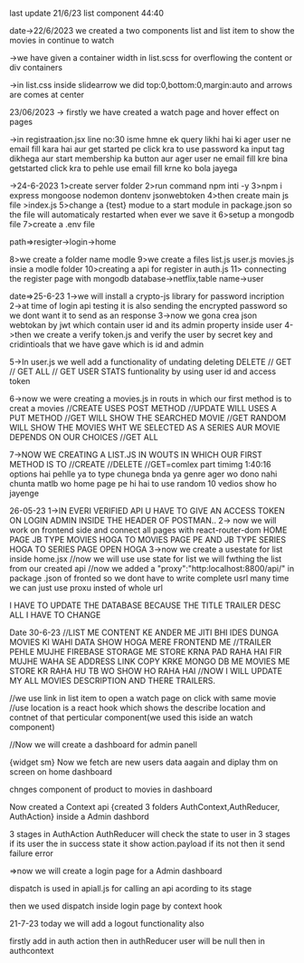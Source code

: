 last update 
21/6/23
list component
44:40

date->22/6/2023
we created a two components list and list item to show the movies in continue to watch

->we have given a container width in list.scss for overflowing the content or div containers

->in list.css inside slidearrow we did top:0,bottom:0,margin:auto and arrows are comes at center


23/06/2023
-> firstly we have created a watch page and hover effect on pages

->in registraation.jsx line no:30 
isme hmne ek query likhi hai ki ager user ne email fill kara hai aur get started pe click kra to use password ka input tag dikhega aur start membership ka button 
aur ager user ne email fill kre bina getstarted click kra to pehle use email fill krne ko bola jayega

->24-6-2023
1>create server folder
2>run command npm inti -y
3>npm i express mongoose nodemon dontenv jsonwebtoken
4>then create main js file >index.js
5>change a {test} modue to a start module in package.json so the file will automaticaly restarted when ever we save it
6>setup a mongodb file 
7>create  a .env file 

path=>resigter->login->home

8>we create a folder name modle
9>we create a files list.js user.js movies.js insie a modle folder
10>creating a api for register in auth.js
11> connecting the register page with mongodb database->netflix,table name->user

date=>25-6-23
1->we will install a crypto-js library for password incription
2->at time of login api testing it is also sending the encrypted password so we dont want it to send as an response
3->now we gona crea json webtokan by jwt which contain user id and its admin property inside user 
4->then we create a verify token.js and verify the user by secret key and cridintioals that we have gave which is id and admin

5->In user.js we well add a functionality of undating deleting DELETE
// GET
// GET ALL
// GET USER STATS funtionality by using user id and access token

6->now we were creating a movies.js in routs in which our first method is to creat a movies
//CREATE USES POST METHOD
//UPDATE WILL USES A PUT METHOD
//GET WILL SHOW THE SEARCHED MOVIE
//GET RANDOM WILL SHOW THE MOVIES WHT WE SELECTED AS A SERIES AUR MOVIE DEPENDS ON OUR CHOICES
//GET ALL


7->NOW WE CREATING A LIST.JS IN WOUTS IN WHICH OUR FIRST METHOD IS TO 
//CREATE
//DELETE
//GET=comlex part timimg 1:40:16
options hai pehlle ya to type chunega bnda ya genre 
ager wo dono nahi chunta matlb wo home page pe hi hai to use random 10 vedios show ho jayenge 

26-05-23
1->IN EVERI VERIFIED API U HAVE TO GIVE AN ACCESS TOKEN ON LOGIN ADMIN INSIDE THE HEADER OF POSTMAN..
2-> now we will work on frontend side and connect all pages with react-router-dom
HOME PAGE JB TYPE MOVIES HOGA TO MOVIES PAGE PE 
AND JB TYPE SERIES HOGA TO SERIES PAGE OPEN HOGA
3->now we create a usestate for list inside home.jsx
//now we will use use state for list we will fwthing the list from our created api
//now we added a "proxy":"http:localhost:8800/api/"  in package .json of fronted so we dont have to write complete usrl many time we can just use proxu insted of whole url

I HAVE TO UPDATE THE DATABASE BECAUSE THE TITLE TRAILER DESC ALL I HAVE TO CHANGE 

Date 30-6-23
//LIST ME CONTENT KE ANDER ME JITI BHI IDES DUNGA MOVIES KI WAHI DATA SHOW HOGA MERE FRONTEND ME 
//TRAILER PEHLE MUJHE FIREBASE STORAGE ME STORE KRNA PAD RAHA HAI FIR MUJHE WAHA SE ADDRESS LINK COPY KRKE MONGO DB ME MOVIES ME STORE KR RAHA HU TB WO SHOW HO RAHA HAI 
//NOW I WILL UPDATE MY ALL MOVIES DESCRIPTION AND THERE TRAILERS.


<!-- DATE:4/7/23 -->

<!-- in listitem we get an data of movies from backend  -->

//we use link in list item to open a watch page on click with same movie
//use location is a react hook which shows the describe location and contnet of that perticular component(we used this iside an watch component)

//Now we will create a dashboard for admin panell

{widget sm}
Now we fetch are new users data aagain and diplay thm on screen on home dashboard

chnges component of product to movies in dashboard

Now created a Context api {created 3 folders AuthContext,AuthReducer, AuthAction} inside a Admin dashbord 

3 stages in AuthAction
AuthReducer will check the state to user in 3 stages if its user the in success state it show action.payload if its not then it send failure error

=>now we will create a login page for a Admin dashboard

dispatch is used in apiall.js for calling an api acording to its stage

then we used dispatch inside login page by context hook


21-7-23
today we will add a logout functionality also
 
 firstly add in auth action
 then in authReducer user will be null
 then in authcontext
